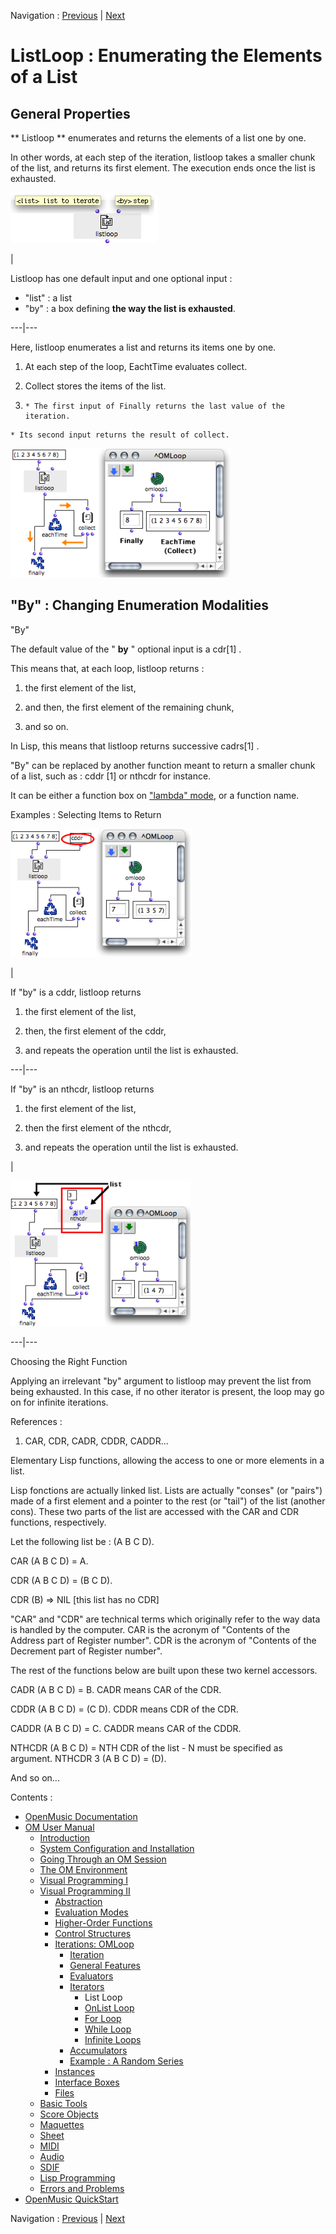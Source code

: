 Navigation : [Previous](LoopIterators "page
précédente\(Iterators\)") | [Next](OnListLoop "page
suivante\(OnList Loop\)")


# ListLoop : Enumerating the Elements of a List

## General Properties

** Listloop ** enumerates and returns the elements of a list one by one.

In other words, at each step of the iteration, listloop takes a smaller chunk
of the list, and returns its first element. The execution ends once the list
is exhausted.

![](../res/listlooparg.png)

|

Listloop has one default input and one optional input :

  * "list" : a list
  * "by" : a box defining **the way the list is exhausted**. 

  
  
---|---  
  
Here, listloop enumerates a list and returns its items one by one.

  1. At each step of the loop, EachtTime evaluates collect.

  2. Collect stores the items of the list.

  3.     * The first input of Finally returns the last value of the iteration.
    * Its second input returns the result of collect. 

![](../res/listloop1.png)

## "By" : Changing Enumeration Modalities

"By"

The default value of the " **by** " optional input is a  cdr[1] .

This means that, at each loop, listloop returns :

  1. the first element of the list, 

  2. and then, the first element of the remaining chunk, 

  3. and so on.

In Lisp, this means that listloop returns successive  cadrs[1] .

"By" can be replaced by another function  meant to return a smaller chunk of a
list, such as :  cddr [1] or nthcdr for instance.

It can be either a function box on ["lambda" mode](LambdaMode), or a
function name.

Examples : Selecting Items to Return

![](../res/listloopoptional.png)

|

If "by" is a cddr,  listloop returns

  1. the first element of the list, 

  2. then, the first element of the cddr, 

  3. and repeats the operation until the list is exhausted.

  
  
---|---  
  
If "by" is an nthcdr,  listloop returns

  1. the first element of the list, 

  2. then the first element of the nthcdr, 

  3. and repeats the operation until the list is exhausted.

|

![](../res/listloopoptional1.png)  
  
---|---  
  
Choosing the Right Function

Applying an irrelevant "by" argument to listloop may prevent the list from
being exhausted. In this case, if no other iterator is present, the loop may
go on for infinite iterations.

References :

  1. CAR, CDR, CADR, CDDR, CADDR...

Elementary Lisp functions, allowing the access to one or more elements in a
list.

Lisp fonctions are actually linked list. Lists are actually "conses" (or
"pairs") made of a first element and a pointer to the rest (or "tail") of the
list (another cons). These two parts of the list are accessed with the CAR and
CDR functions, respectively.

Let the following list be : (A B C D).

CAR (A B C D) = A.

CDR (A B C D) = (B C D).

CDR (B) => NIL [this list has no CDR]

"CAR" and "CDR" are technical terms which originally refer to the way data is
handled by the computer. CAR is the acronym of "Contents of the Address part
of Register number". CDR is the acronym of "Contents of the Decrement part of
Register number".

The rest of the functions below are built upon these two kernel accessors.

CADR (A B C D) = B. CADR means CAR of the CDR.

CDDR (A B C D) = (C D). CDDR means CDR of the CDR.

CADDR (A B C D) = C. CADDR means CAR of the CDDR.

NTHCDR (A B C D) = NTH CDR of the list - N must be specified as argument.
NTHCDR 3 (A B C D) = (D).

And so on...

Contents :

  * [OpenMusic Documentation](OM-Documentation)
  * [OM User Manual](OM-User-Manual)
    * [Introduction](00-Contents)
    * [System Configuration and Installation](Installation)
    * [Going Through an OM Session](Goingthrough)
    * [The OM Environment](Environment)
    * [Visual Programming I](BasicVisualProgramming)
    * [Visual Programming II](AdvancedVisualProgramming)
      * [Abstraction](Abstraction)
      * [Evaluation Modes](EvalModes)
      * [Higher-Order Functions](HighOrder)
      * [Control Structures](Control)
      * [Iterations: OMLoop](OMLoop)
        * [Iteration](LoopIntro)
        * [General Features](LoopGeneral)
        * [Evaluators](LoopEvaluators)
        * [Iterators](LoopIterators)
          * List Loop
          * [OnList Loop](OnListLoop)
          * [For Loop](ForLoop)
          * [While Loop](WhileLoop)
          * [Infinite Loops](InfiniteLoops)
        * [Accumulators](LoopAccumulators)
        * [Example : A Random Series](LoopExample)
      * [Instances](Instances)
      * [Interface Boxes](InterfaceBoxes)
      * [Files](Files)
    * [Basic Tools](BasicObjects)
    * [Score Objects](ScoreObjects)
    * [Maquettes](Maquettes)
    * [Sheet](Sheet)
    * [MIDI](MIDI)
    * [Audio](Audio)
    * [SDIF](SDIF)
    * [Lisp Programming](Lisp)
    * [Errors and Problems](errors)
  * [OpenMusic QuickStart](QuickStart-Chapters)

Navigation : [Previous](LoopIterators "page
précédente\(Iterators\)") | [Next](OnListLoop "page
suivante\(OnList Loop\)")

